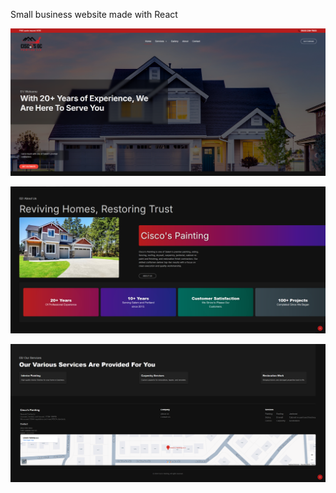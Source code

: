  Small business website made with React 

![alt text](image-3.png)

![alt text](image-4.png)

![alt text](image-5.png)


